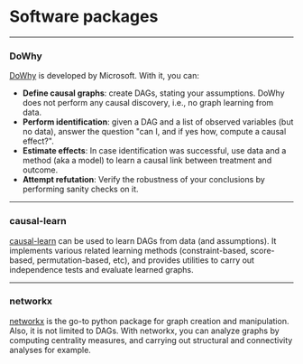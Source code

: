 # Software packages

---

### DoWhy

[DoWhy](https://github.com/py-why/dowhy) is developed by Microsoft. With it, you can:

- **Define causal graphs**: create DAGs, stating your assumptions. DoWhy does not perform any causal discovery, i.e., no graph learning from data.
- **Perform identification**: given a DAG and a list of observed variables (but no data), answer the question "can I, and if yes how, compute a causal effect?".
- **Estimate effects**: In case identification was successful, use data and a method (aka a model) to learn a causal link between treatment and outcome.
- **Attempt refutation**: Verify the robustness of your conclusions by performing sanity checks on it. 

---

### causal-learn

[causal-learn](https://github.com/py-why/causal-learn) can be used to learn DAGs from data (and assumptions). It implements various related learning methods (constraint-based, score-based, permutation-based, etc), and provides utilities to carry out independence tests and evaluate learned graphs.

---

### networkx 

[networkx](https://github.com/networkx/networkx) is the go-to python package for graph creation and manipulation. Also, it is not limited to DAGs. With networkx, you can analyze graphs by computing centrality measures, and carrying out structural and connectivity analyses for example.
